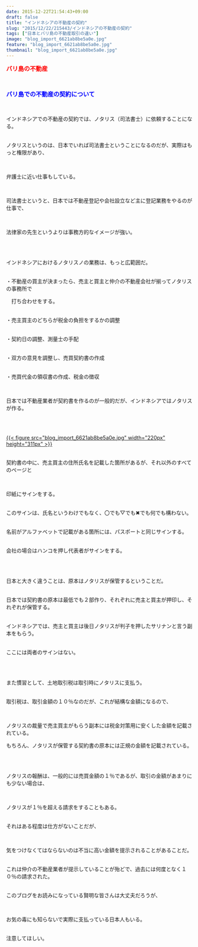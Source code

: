 ```yaml
---
date: 2015-12-22T21:54:43+09:00
draft: false
title: "インドネシアの不動産の契約"
slug: "2015/12/22/215443/インドネシアの不動産の契約"
tags: ["日本とバリ島の不動産取引の違い"]
image: "blog_import_6621ab8be5a0e.jpg"
feature: "blog_import_6621ab8be5a0e.jpg"
thumbnail: "blog_import_6621ab8be5a0e.jpg"
---
```

<p><font color="#ff0000" size="3"><strong>バリ島の不動産</strong></font></p><br/><p><font color="#0000ff" size="3"><strong>バリ島での不動産の契約について</strong></font></p><br/><p>インドネシアでの不動産の契約では、ノタリス（司法書士）に依頼することになる。</p><p><br/>ノタリスというのは、日本でいれば司法書士ということになるのだが、実際はもっと権限があり、</p><br/><p>弁護士に近い仕事もしている。</p><br/><p>司法書士というと、日本では不動産登記や会社設立など主に登記業務をやるのが仕事で、</p><br/><p>法律家の先生というよりは事務方的なイメージが強い。</p><br/><p><br/>インドネシアにおけるノタリスノの業務は、もっと広範囲だ。</p><p><br/>・不動産の買主が決まったら、売主と買主と仲介の不動産会社が揃ってノタリスの事務所で</p><p>　打ち合わせをする。</p><p><br/>・売主買主のどちらが税金の負担をするかの調整</p><p><br/>・契約日の調整、測量士の手配</p><p><br/>・双方の意見を調整し、売買契約書の作成</p><p><br/>・売買代金の領収書の作成、税金の徴収</p><br/><p>日本では不動産業者が契約書を作るのが一般的だが、インドネシアではノタリスが作る。</p><br/><p><br/><a href="blog_import_6621ab8d2c724.jpg">{{< figure src="blog_import_6621ab8be5a0e.jpg" width="220px" height="311px" >}}</a><br/></p><p><br/>契約書の中に、売主買主の住所氏名を記載した箇所があるが、それ以外のすべてのページと</p><br/><p>印紙にサインをする。</p><p><br/>このサインは、氏名というわけでもなく、〇でも▽でも✖でも何でも構わない。</p><p><br/>名前がアルファベットで記載がある箇所には、パスポートと同じサインする。</p><p><br/>会社の場合はハンコを押し代表者がサインをする。</p><br/><br/><p>日本と大きく違うことは、原本はノタリスが保管するということだ。</p><p><br/>日本では契約書の原本は最低でも２部作り、それぞれに売主と買主が押印し、それぞれが保管する。</p><p><br/>インドネシアでは、売主と買主は後日ノタリスが判子を押したサリナンと言う副本をもらう。</p><p><br/>ここには両者のサインはない。</p><br/><br/><p>また慣習として、土地取引税は取引時にノタリスに支払う。</p><p><br/>取引税は、取引金額の１０％なのだが、これが結構な金額になるので、</p><br/><p>ノタリスの裁量で売主買主がもらう副本には税金対策用に安くした金額を記載されている。<br/></p><p>もちろん、ノタリスが保管する契約書の原本には正規の金額を記載されている。</p><br/><br/><p>ノタリスの報酬は、一般的には売買金額の１％であるが、取引の金額があまりにも少ない場合は、</p><br/><p>ノタリスが１％を超える請求をすることもある。</p><p><br/>それはある程度は仕方がないことだが、</p><br/><p>気をつけなくてはならないのは不当に高い金額を提示されることがあることだ。</p><p><br/>これは仲介の不動産業者が提示していることが殆どで、過去には何度となく１０％の請求された。</p><p><br/>このブログをお読みになっている賢明な皆さんは大丈夫だろうが、</p><br/><p>お気の毒にも知らないで実際に支払っている日本人もいる。</p><p><br/>注意してほしい。</p><p><br/></p>

